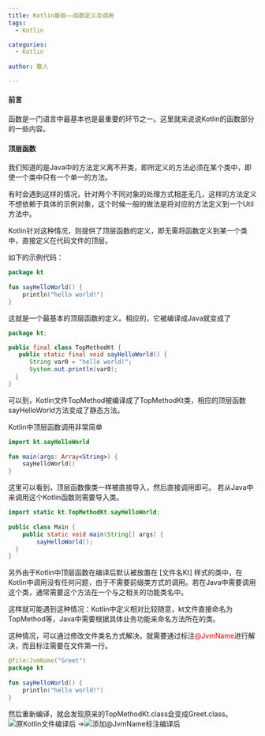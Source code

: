 ```yaml
---
title: Kotlin基础——函数定义及调用
tags:
  - Kotlin

categories:
  - Kotlin
 
author: 散人

---
```


#### 前言
函数是一门语言中最基本也是最重要的环节之一。这里就来说说Kotlin的函数部分的一些内容。

#### 顶层函数
我们知道的是Java中的方法定义离不开类，即所定义的方法必须在某个类中，即使一个类中只有一个单一的方法。

有时会遇到这样的情况，针对两个不同对象的处理方式相差无几，这样的方法定义不想依赖于具体的示例对象，这个时候一般的做法是将对应的方法定义到一个Util方法中。

Kotlin针对这种情况，则提供了顶层函数的定义，即无需将函数定义到某一个类中，直接定义在代码文件的顶层。

如下的示例代码：
```Kotlin
package kt  
  
fun sayHelloWorld() {  
    println("hello world!")  
}
```

这就是一个最基本的顶层函数的定义。相应的，它被编译成Java就变成了

```Java
package kt;  

public final class TopMethodKt {  
   public static final void sayHelloWorld() {  
      String var0 = "hello world!";  
      System.out.println(var0);  
  }  
}
```

可以到，Kotlin文件TopMethod被编译成了TopMethodKt类，相应的顶层函数sayHelloWorld方法变成了静态方法。

Kotlin中顶层函数调用非常简单

```Kotlin
import kt.sayHelloWorld  
  
fun main(args: Array<String>) {  
    sayHelloWorld()  
}
```

这里可以看到，顶层函数像类一样被直接导入，然后直接调用即可。
若从Java中来调用这个Kotlin函数则需要导入类。

```Java
import static kt.TopMethodKt.sayHelloWorld;  
  
public class Main {  
    public static void main(String[] args) {  
        sayHelloWorld();  
  }  
}
```

另外由于Kotlin中顶层函数在编译后默认被放置在 [文件名Kt] 样式的类中，在Kotlin中调用没有任何问题，由于不需要前缀类方式的调用。若在Java中需要调用这个类，通常需要这个方法在一个与之相关的功能类名中。

这样就可能遇到这种情况：Kotlin中定义相对比较随意，kt文件直接命名为TopMethod等，Java中需要根据具体业务功能来命名方法所在的类。

这种情况，可以通过修改文件类名方式解决。就需要通过标注<font color='red'>@JvmName</font>进行解决，而且标注需要在文件第一行。

```Kotlin
@file:JvmName("Greet")  
package kt
  
fun sayHelloWorld() {  
    println("hello world!")  
}
```

然后重新编译，就会发现原来的TopMethodKt.class会变成Greet.class。
![原Kotlin文件编译后](/images/kotlin-in-action-basics-method/kotlin-in-action-method-prejvmname.png) ->![添加@JvmName标注编译后](/images/kotlin-in-action-basics-method/kotlion-in-action-method-jvmname.png)


<!--stackedit_data:
eyJoaXN0b3J5IjpbLTE3MDMzNzk2NjksMTg0MTkwNDc1OCwxMz
k2NjU2OTE4LDEzODQxNzc3MTQsMTEwODkxMTE3OCwtMTA0MDA2
OTk4NiwtMjc5MDIwODQ5LDEyODEyODQzMDMsMTY1MzMwNDA4MC
wtMTYwNTc1MDUwNSwtNzU2NDMwODgyXX0=
-->
